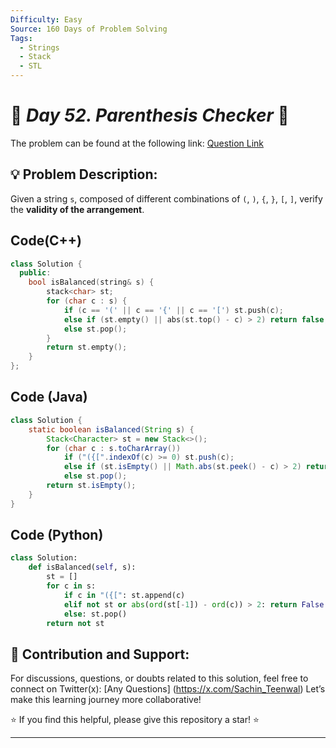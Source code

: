 ```yaml
---
Difficulty: Easy  
Source: 160 Days of Problem Solving  
Tags:
  - Strings
  - Stack
  - STL
---
```


# 🚀 _Day 52. Parenthesis Checker_ 🧠


The problem can be found at the following link: [Question Link](https://www.geeksforgeeks.org/batch/gfg-160-problems/track/stack-gfg-160/problem/parenthesis-checker2744)  

## 💡 **Problem Description:**

Given a string `s`, composed of different combinations of `(`, `)`, `{`, `}`, `[`, `]`, verify the **validity of the arrangement**.  


## Code(C++)
```cpp
class Solution {
  public:
    bool isBalanced(string& s) {
        stack<char> st;
        for (char c : s) {
            if (c == '(' || c == '{' || c == '[') st.push(c);
            else if (st.empty() || abs(st.top() - c) > 2) return false;
            else st.pop();
        }
        return st.empty();
    }
};
```

## Code (Java)

```java
class Solution {
    static boolean isBalanced(String s) {
        Stack<Character> st = new Stack<>();
        for (char c : s.toCharArray()) 
            if ("({[".indexOf(c) >= 0) st.push(c);
            else if (st.isEmpty() || Math.abs(st.peek() - c) > 2) return false;
            else st.pop();
        return st.isEmpty();
    }
}
```

## Code (Python)

```python
class Solution:
    def isBalanced(self, s):
        st = []
        for c in s:
            if c in "({[": st.append(c)
            elif not st or abs(ord(st[-1]) - ord(c)) > 2: return False
            else: st.pop()
        return not st
```



## 🎯 **Contribution and Support:**

For discussions, questions, or doubts related to this solution, feel free to connect on Twitter(x): [Any Questions] (https://x.com/Sachin_Teenwal) Let’s make this learning journey more collaborative!

⭐ If you find this helpful, please give this repository a star! ⭐

---
